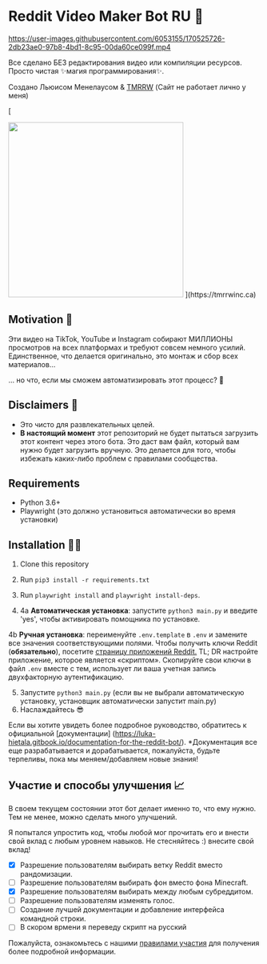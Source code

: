 # Reddit Video Maker Bot RU 🎥

https://user-images.githubusercontent.com/6053155/170525726-2db23ae0-97b8-4bd1-8c95-00da60ce099f.mp4

Все сделано БЕЗ редактирования видео или компиляции ресурсов. Просто чистая ✨магия программирования✨.

Создано Льюисом Менелаусом & [TMRRW](https://tmrrwinc.ca) (Сайт не работает лично у меня)

[<picture>

  <source media="(prefers-color-scheme: dark)" srcset="https://user-images.githubusercontent.com/6053155/170528535-e274dc0b-7972-4b27-af22-637f8c370133.png">
  <source media="(prefers-color-scheme: light)" srcset="https://user-images.githubusercontent.com/6053155/170528582-cb6671e7-5a2f-4bd4-a048-0e6cfa54f0f7.png">
  <img src="https://user-images.githubusercontent.com/6053155/170528582-cb6671e7-5a2f-4bd4-a048-0e6cfa54f0f7.png" width="350">
</picture>](https://tmrrwinc.ca)

## Motivation 🤔

Эти видео на TikTok, YouTube и Instagram собирают МИЛЛИОНЫ просмотров на всех платформах и требуют совсем немного усилий. Единственное, что делается оригинально, это монтаж и сбор всех материалов...

... но что, если мы сможем автоматизировать этот процесс? 🤔

## Disclaimers 🚨

- Это чисто для развлекательных целей.
- **В настоящий момент** этот репозиторий не будет пытаться загрузить этот контент через этого бота. Это даст вам файл, который вам нужно будет загрузить вручную. Это делается для того, чтобы избежать каких-либо проблем с правилами сообщества.

## Requirements

-   Python 3.6+
-   Playwright (это должно установиться автоматически во время установки)

## Installation 👩‍💻

1. Clone this repository

2. Run `pip3 install -r requirements.txt`
3. Run `playwright install` and `playwright install-deps`.
4. 
	4a **Автоматическая установка**: запустите `python3 main.py` и введите 'yes', чтобы активировать помощника по установке.

4b **Ручная установка**: переименуйте `.env.template` в `.env` и замените все значения соответствующими полями. Чтобы получить ключи Reddit (**обязательно**), посетите [страницу приложений Reddit.](https://www.reddit.com/prefs/apps) TL; DR настройте приложение, которое является «скриптом». Скопируйте свои ключи в файл `.env` вместе с тем, использует ли ваша учетная запись двухфакторную аутентификацию.

5. Запустите `python3 main.py` (если вы не выбрали автоматическую установку, установщик автоматически запустит main.py)
7. Наслаждайтесь 😎


Если вы хотите увидеть более подробное руководство, обратитесь к официальной [документации] (https://luka-hietala.gitbook.io/documentation-for-the-reddit-bot/).
\*Документация все еще разрабатывается и дорабатывается, пожалуйста, будьте терпеливы, пока мы меняем/добавляем новые знания!

## Участие и способы улучшения 📈

В своем текущем состоянии этот бот делает именно то, что ему нужно. Тем не менее, можно сделать много улучшений.

Я попытался упростить код, чтобы любой мог прочитать его и внести свой вклад с любым уровнем навыков. Не стесняйтесь :) внесите свой вклад!

- [x] Разрешение пользователям выбирать ветку Reddit вместо рандомизации.
- [ ] Разрешение пользователям выбирать фон вместо фона Minecraft.
- [x] Разрешение пользователям выбирать между любым субреддитом.
- [ ] Разрешение пользователям изменять голос.
- [ ] Создание лучшей документации и добавление интерфейса командной строки.
- [ ] В скором врмени я переведу скрипт на русский

Пожалуйста, ознакомьтесь с нашими [правилами участия](CONTRIBUTING.md) для получения более подробной информации.
